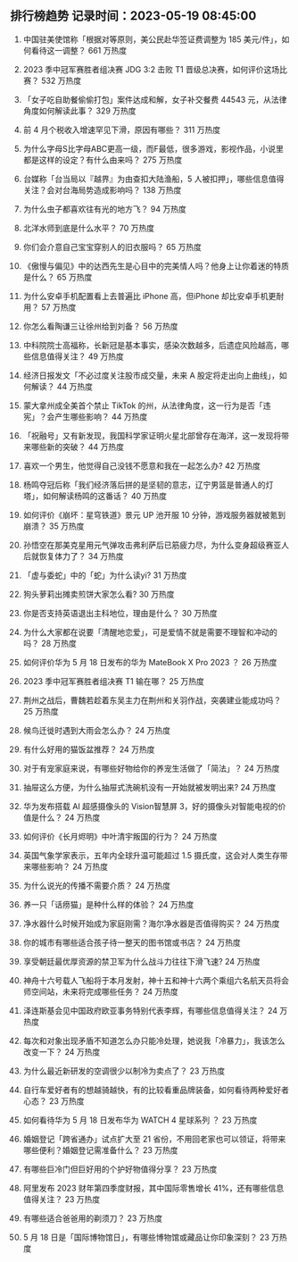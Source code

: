 
## 排行榜趋势 记录时间：2023-05-19 08:45:00
  
  1. 中国驻美使馆称「根据对等原则，美公民赴华签证费调整为 185 美元/件」，如何看待这一调整？ 661 万热度
    
  2. 2023 季中冠军赛胜者组决赛 JDG 3:2 击败 T1 晋级总决赛，如何评价这场比赛？ 532 万热度
    
  3. 「女子吃自助餐偷偷打包」案件达成和解，女子补交餐费 44543 元，从法律角度如何解读此事？ 329 万热度
    
  4. 前 4 月个税收入增速罕见下滑，原因有哪些？ 311 万热度
    
  5. 为什么字母S比字母ABC更高一级，而F最低，很多游戏，影视作品，小说里都是这样的设定？有什么由来吗？ 275 万热度
    
  6. 台媒称「台当局以『越界』为由查扣大陆渔船，5 人被扣押」，哪些信息值得关注？会对台海局势造成影响吗？ 138 万热度
    
  7. 为什么虫子都喜欢往有光的地方飞？ 94 万热度
    
  8. 北洋水师到底是什么水平？ 70 万热度
    
  9. 你们会介意自己宝宝穿别人的旧衣服吗？ 65 万热度
    
  10. 《傲慢与偏见》中的达西先生是心目中的完美情人吗？他身上让你着迷的特质是什么？ 65 万热度
    
  11. 为什么安卓手机配置看上去普遍比 iPhone 高，但iPhone 却比安卓手机更耐用？ 57 万热度
    
  12. 你怎么看陶谦三让徐州给到刘备？ 56 万热度
    
  13. 中科院院士高福称，长新冠是基本事实，感染次数越多，后遗症风险越高，哪些信息值得关注？ 49 万热度
    
  14. 经济日报发文「不必过度关注股市成交量，未来 A 股定将走出向上曲线」，如何解读？ 44 万热度
    
  15. 蒙大拿州成全美首个禁止 TikTok 的州，从法律角度，这一行为是否「违宪」？会产生哪些影响？ 44 万热度
    
  16. 「祝融号」又有新发现，我国科学家证明火星北部曾存在海洋，这一发现将带来哪些新的突破？ 44 万热度
    
  17. 喜欢一个男生，他觉得自己没钱不愿意和我在一起怎么办? 42 万热度
    
  18. 杨鸣夺冠后称「我们经济落后拼的是坚韧的意志，辽宁男篮是普通人的灯塔」，如何解读杨鸣的这番话？ 40 万热度
    
  19. 如何评价《崩坏：星穹铁道》景元 UP 池开服 10 分钟，游戏服务器就被氪到崩溃？ 35 万热度
    
  20. 孙悟空在那美克星用元气弹攻击弗利萨后已筋疲力尽，为什么变身超级赛亚人后就恢复体力了？ 34 万热度
    
  21. 「虚与委蛇」中的「蛇」为什么读yi? 31 万热度
    
  22. 狗头萝莉出摊卖煎饼大家怎么看? 30 万热度
    
  23. 你是否支持英语退出主科地位，理由是什么？ 30 万热度
    
  24. 为什么大家都在说要「清醒地恋爱」，可是爱情不就是需要不理智和冲动的吗？ 28 万热度
    
  25. 如何评价华为 5 月 18 日发布的华为 MateBook X Pro 2023 ？ 26 万热度
    
  26. 2023 季中冠军赛胜者组决赛 T1 输在哪？ 25 万热度
    
  27. 荆州之战后，曹魏若趁着东吴主力在荆州和关羽作战，突袭建业能成功吗？ 25 万热度
    
  28. 候鸟迁徙时遇到大雨会怎么办？ 24 万热度
    
  29. 有什么好用的猫饭盆推荐？ 24 万热度
    
  30. 对于有宠家庭来说，有哪些好物给你的养宠生活做了「简法」？ 24 万热度
    
  31. 抽屉这么方便，为什么抽屉式洗碗机没有一开始就被发明出来? 24 万热度
    
  32. 华为发布搭载 AI 超感摄像头的 Vision智慧屏 3，好的摄像头对智能电视的价值是什么？ 24 万热度
    
  33. 如何评价《长月烬明》中叶清宇叛国的行为？ 24 万热度
    
  34. 英国气象学家表示，五年内全球升温可能超过 1.5 摄氏度，这会对人类生存带来哪些影响？ 24 万热度
    
  35. 为什么说光的传播不需要介质？ 24 万热度
    
  36. 养一只「话痨猫」是种什么样的体验？ 24 万热度
    
  37. 净水器什么时候开始成为家庭刚需？海尔净水器是否值得购买？ 24 万热度
    
  38. 你的城市有哪些适合孩子待一整天的图书馆或书店？ 24 万热度
    
  39. 享受朝廷最优厚资源的禁卫军为什么战斗力往往下滑飞速? 24 万热度
    
  40. 神舟十六号载人飞船将于本月发射，神十五和神十六两个乘组六名航天员将会师空间站，未来将完成哪些任务？ 24 万热度
    
  41. 泽连斯基会见中国政府欧亚事务特别代表李辉，有哪些信息值得关注？ 24 万热度
    
  42. 每次和对象出现矛盾不知道怎么办只能冷处理，她说我「冷暴力」，我该怎么改变一下？ 24 万热度
    
  43. 为什么最近新研发的空调很少以制冷为卖点了？ 23 万热度
    
  44. 自行车爱好者有的想越骑越快，有的比较看重品牌装备，如何看待两种爱好者心态？ 23 万热度
    
  45. 如何看待华为 5 月 18 日发布华为 WATCH 4 星球系列 ？ 23 万热度
    
  46. 婚姻登记「跨省通办」试点扩大至 21 省份，不用回老家也可以领证，将带来哪些便利？婚姻登记需准备什么？ 23 万热度
    
  47. 有哪些巨冷门但巨好用的个护好物值得分享？ 23 万热度
    
  48. 阿里发布 2023 财年第四季度财报，其中国际零售增长 41%，还有哪些信息值得关注？ 23 万热度
    
  49. 有哪些适合爸爸用的剃须刀？ 23 万热度
    
  50. 5 月 18 日是「国际博物馆日」，有哪些博物馆或藏品让你印象深刻？ 23 万热度
    